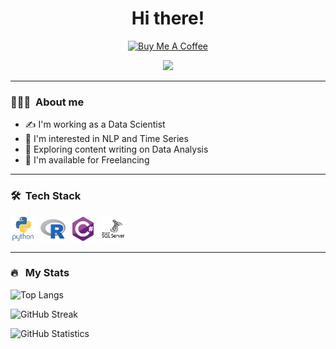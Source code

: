 <h1 align="center">Hi there!</h1>

<p align="center">
    <a href="https://www.buymeacoffee.com/clementbm" target="_blank"><img src="https://cdn.buymeacoffee.com/buttons/default-orange.png" alt="Buy Me A Coffee" height="41" width="155"></a>
</p>
<p align="center">
    <img src="https://media.giphy.com/media/JWuBH9rCO2uZuHBFpm/giphy.gif" width="155">
</p>

---

### 👨🏻‍💻 &nbsp;About me

- ✍️ I'm working as a Data Scientist
- 👀 I'm interested in NLP and Time Series
- 🌱 Exploring content writing on Data Analysis
- 🤝 I'm available for Freelancing

---

### 🛠 &nbsp;Tech Stack

<img src="https://github.com/devicons/devicon/blob/master/icons/python/python-original-wordmark.svg" title="Python" alt="Python" width="40" height="40"/>&nbsp;
<img src="https://github.com/devicons/devicon/blob/master/icons/r/r-original.svg" title="R" alt="R" width="40" height="40"/>&nbsp;
<img src="https://github.com/devicons/devicon/blob/master/icons/csharp/csharp-original.svg" title="C#" alt="C#" width="40" height="40"/>&nbsp;
<img src="https://github.com/devicons/devicon/blob/master/icons/microsoftsqlserver/microsoftsqlserver-plain-wordmark.svg" title="SQL" alt="SQL" width="40" height="40"/>&nbsp;

---

### 🔥 &nbsp; My Stats

![Top Langs](https://github-readme-stats-eight-theta.vercel.app/api/top-langs/?username=ClementBM&layout=compact&langs_count=8&hide=jupyter%20notebook,html)

![GitHub Streak](http://github-readme-streak-stats.herokuapp.com?user=ClementBM&theme=dark&background=000000)

![GitHub Statistics](https://github-readme-stats-eight-theta.vercel.app/api?username=ClementBM&show_icons=true&include_all_commits=true&count_private=true)
